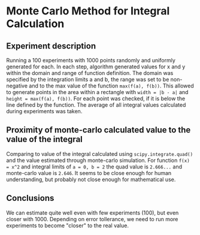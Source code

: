 # Monte Carlo Method for Integral Calculation

## Experiment description
Running a 100 experiments with 1000 points randomly and uniformly generated for each. In each step, algorithm generated values for x and y within the domain and range of function definition. The domain was specified by the integration limits a and b, the range was set to be non-negative and to the max value of the function `max(f(a), f(b))`. This allowed to generate points in the area within a rectangle with `width = |b - a|` and `height = max(f(a), f(b))`. For each point was checked, if it is below the line defined by the function. The average of all integral values calculated during experiments was taken.

## Proximity of monte-carlo calculated value to the value of the integral
Comparing to value of the integral calculated using `scipy.integrate.quad()` and the value estimated through monte-carlo simulation. For function `f(x) = x^2` and integral limits of `a = 0, b = 2` the quad value is `2.666...` and monte-carlo value is `2.646`. It seems to be close enough for human understanding, but probably not close enough for mathematical use.

## Conclusions
We can estimate quite well even with few experiments (100), but even closer with 1000. Depending on error tollerance, we need to run more experiments to become "closer" to the real value.